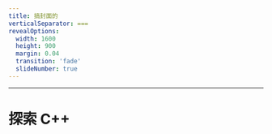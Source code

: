 ```yaml
---
title: 搞封面的
verticalSeparator: ===
revealOptions:
  width: 1600
  height: 900
  margin: 0.04
  transition: 'fade'
  slideNumber: true
---
```


<link rel="stylesheet" href="custom_light.css">
<link rel="stylesheet" href="../custom_light.css">
<link rel="stylesheet" href="custom.css">
<link rel="stylesheet" href="../custom.css">

---

# 探索 C++
<!-- 
<br>

# 5 类 | Classes (II)

<br>

## 5.6 本章小结 -->